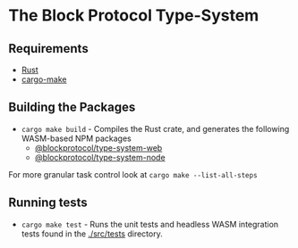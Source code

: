 # The Block Protocol Type-System

[//]: # "TODO: Introduction"

## Requirements

- [Rust](https://www.rust-lang.org/tools/install)
- [cargo-make](https://github.com/sagiegurari/cargo-make#installation)

## Building the Packages

- `cargo make build` - Compiles the Rust crate, and generates the following WASM-based NPM packages
  - [@blockprotocol/type-system-web](../../packages/@blockprotocol/type-system-web)
  - [@blockprotocol/type-system-node](../../packages/@blockprotocol/type-system-node)

For more granular task control look at `cargo make --list-all-steps`

## Running tests

- `cargo make test` - Runs the unit tests and headless WASM integration tests found in the [./src/tests](./src/tests) directory.
